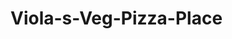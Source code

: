 # Viola-s-Veg-Pizza-Place
<!DOCTYPE html>
<html>
    <head>
        <title>Viola's Veg Pizza Place</title> 
  <style>
  
   input[type="number"],input[type="text"],input[type="tel"],textarea{
   width:98%;
   }
   select{
   width: 99%;
   }
   *{
   font-weight:bold;
   }
   
   
   body{
    background-color:#c8a869;
    background-repeat: no-repeat;
    background-size: 100%; 
    margin-top: 7%; 
    margin-bottom: 7%;   
   }    
      div{
    margin-left: auto;
    margin-right: auto;
    text-align: center;
   }
         h3{
      color: #FFFFFF;
      background-color: #7A000A;
      margin-left: auto;
      margin-right: auto;
      text-align: center;
      width: 50%;
      padding: 5px;
      border-radius: 6px;
      }
         table,tr{
    width: 50%;
    margin-left: auto;
    margin-right: auto;
    background-color: #FFFFFF;
    border-radius: 6px;
      }
   
   td{
       border: solid 2px grey;
    color: #7A000A;
    text-align: left;
    border-spacing: 1px;
    border-radius: 6px;
   }
   
   #submit{
      color: #FFFFFF;
      background-color: #7A000A;
      margin-left: auto;
      margin-right: auto;
      text-align: center;
      width: 50%;
      padding: 5px;
      border-radius: 6px;
     }

   #result{
    color: #FFFFFF;
    text-align: center;
    margin-right: auto;
    margin-left: auto;
    width: 50%;
   }

  </style>
 </head>
 
<body>
<script type="text/javascript">
function today() {
    today = new Date();
    var dd = today.getDate();
    var mm = today.getMonth()+1;
    var yyyy = today.getFullYear();
    if(dd<10) dd='0'+dd;
    if(mm<10) mm='0'+mm;
    document.getElementById("orderdate").value=yyyy+"-"+mm+"-"+dd;
}

function calculate() {
    var pizzatype = document.getElementById('pizzatype').value;
    var quantity = document.getElementById('quantity').value;
    var size = document.getElementById('size').value;
    var perpizzaCost=0;
    var totalpizzaCost;
    if(pizzatype=='Margherita') {
        if(size=='Regular') {
            perpizzaCost= 230;
        } else if(size=='Medium') {
            perpizzaCost= 320;
        } else {
            perpizzaCost=450;
        }
    } else {
        if(size=='Regular'){
            perpizzaCost= 380;
        } else if(size=='Medium') {
            perpizzaCost= 460;
        } else {
            perpizzaCost=620;
        }
    }
    totalpizzaCost=quantity*perpizzaCost;
    document.getElementById("result").innerHTML = "Your pizza order has been successfully placed and you need to pay Rs. "+totalpizzaCost;
return false;
}
   
   
    </script>
<div>
<h3>VIOLA'S VEG PIZZA PLACE</h3>
    <form onsubmit="return calculate()">
        <table>
         <tr>
                <td>Name</td>
                <td><input id="name" type="text" placeholder="Enter your name" pattern="[a-zA-Z ]+" required></td>
            </tr>
         <tr>
               <td>Phone Number</td>
            <td><input id="phonenumber" type="text" placeholder="Enter your phone number" required></td>
            </tr>
         
         <tr>
                <td>Address</td>
                <td><textarea id="address" rows="4" cols="50" required>Enter the address</textarea></td>
            </tr>
            
         <tr>
                <td>Order Date</td>
                <td><input id="orderdate" type="text" onfocus="today();" required></td>
            </tr>
            
         <tr>
          <td>Size</td>
          <td>
              <select id="size">
                  <option value="Regular">Regular</option>
                  <option value="Medium">Medium</option>
                  <option value="Large">Large</option>
              </select>
          </td>
         </tr>
         <tr>
          <td>Pizza Type</td>
          <td>
              <select id="pizzatype">
                  <option value="Margherita">Margherita</option>
                  <option value="Cheese n Corn">Cheese n Corn</option>
              </select>
          </td>
         </tr>
         
         <tr>
                <td>Quantity</td>
                <td><input id="quantity" type="text" required></td>
</tr> 
        </table>
        
        <p><input type="submit" id="submit" name="submit" value="CONFIRM ORDER"/></p>
        <div id="result"></div>
    </form>
</div>
</body>
</html>

